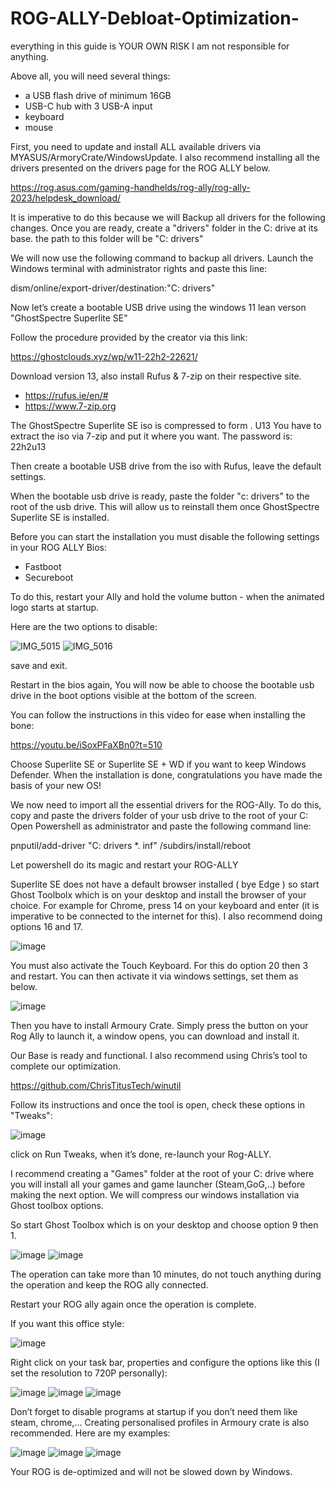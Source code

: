 # ROG-ALLY-Debloat-Optimization-

everything in this guide is YOUR OWN RISK I am not responsible for anything.

Above all, you will need several things:
- a USB flash drive of minimum 16GB
- USB-C hub with 3 USB-A input
- keyboard
- mouse


First, you need to update and install ALL available drivers via MYASUS/ArmoryCrate/WindowsUpdate.
I also recommend installing all the drivers presented on the drivers page for the ROG ALLY below.

https://rog.asus.com/gaming-handhelds/rog-ally/rog-ally-2023/helpdesk_download/


It is imperative to do this because we will Backup all drivers for the following changes.
Once you are ready, create a "drivers" folder in the C: drive at its base.
the path to this folder will be "C: drivers"

We will now use the following command to backup all drivers.
Launch the Windows terminal with administrator rights and paste this line:


dism/online/export-driver/destination:"C: drivers"

Now let’s create a bootable USB drive
using the windows 11 lean verson "GhostSpectre Superlite SE"

Follow the procedure provided by the creator via this link:

https://ghostclouds.xyz/wp/w11-22h2-22621/

Download version 13, also install Rufus & 7-zip on their respective site.

- https://rufus.ie/en/#
- https://www.7-zip.org

The GhostSpectre Superlite SE iso is compressed to form . U13
You have to extract the iso via 7-zip and put it where you want.
The password is: 22h2u13

Then create a bootable USB drive from the iso with Rufus, leave the default settings.

When the bootable usb drive is ready, paste the folder "c: drivers" to the root of the usb drive.
This will allow us to reinstall them once GhostSpectre Superlite SE is installed.

Before you can start the installation you must disable the following settings in your ROG ALLY Bios:

- Fastboot
- Secureboot

To do this, restart your Ally and hold the volume button - when the animated logo starts at startup.

Here are the two options to disable:


![IMG_5015](https://github.com/Oganir/ROG-ALLY-Debloat-Optimization-/assets/141415073/f5b81703-1cdf-4662-881f-8f75f684116b)
![IMG_5016](https://github.com/Oganir/ROG-ALLY-Debloat-Optimization-/assets/141415073/c186c217-dc9d-413a-8650-b19c8d7a47b5)

save and exit.

Restart in the bios again, You will now be able to choose the bootable usb drive in the boot options visible at the bottom of the screen.

You can follow the instructions in this video for ease when installing the bone:

https://youtu.be/iSoxPFaXBn0?t=510

Choose Superlite SE or Superlite SE + WD if you want to keep Windows Defender.
When the installation is done, congratulations you have made the basis of your new OS!

We now need to import all the essential drivers for the ROG-Ally.
To do this, copy and paste the drivers folder of your usb drive to the root of your C: 
Open Powershell as administrator and paste the following command line:

pnputil/add-driver "C: drivers *. inf" /subdirs/install/reboot

Let powershell do its magic and restart your ROG-ALLY


Superlite SE does not have a default browser installed ( bye Edge ) so start Ghost Toolbolx which is on your desktop and install the browser of your choice.
For example for Chrome, press 14 on your keyboard and enter (it is imperative to be connected to the internet for this).
I also recommend doing options 16 and 17.

![image](https://github.com/Oganir/ROG-ALLY-Debloat-Optimization-/assets/141415073/a2b96bd0-adc7-4959-a444-b4c9ef6b16b6)


You must also activate the Touch Keyboard.
For this do option 20 then 3 and restart.
You can then activate it via windows settings, set them as below.

![image](https://github.com/Oganir/ROG-ALLY-Debloat-Optimization-/assets/141415073/ba4a934f-22be-42e4-8da3-eec4836693e6)

Then you have to install Armoury Crate. Simply press the button on your Rog Ally to launch it, a window opens, you can download and install it.

Our Base is ready and functional.
I also recommend using Chris’s tool to complete our optimization.

https://github.com/ChrisTitusTech/winutil

Follow its instructions and once the tool is open, check these options in "Tweaks":

![image](https://github.com/Oganir/ROG-ALLY-Debloat-Optimization-/assets/141415073/cd4f8e3b-3d26-43b0-8bbb-1037360e0358)

click on Run Tweaks, when it’s done, re-launch your Rog-ALLY.

I recommend creating a "Games" folder at the root of your C: drive where you will install all your games and game launcher (Steam,GoG,..) before making the next option.
We will compress our windows installation via Ghost toolbox options. 

So start Ghost Toolbox which is on your desktop and choose option 9 then 1.

![image](https://github.com/Oganir/ROG-ALLY-Debloat-Optimization-/assets/141415073/a2b96bd0-adc7-4959-a444-b4c9ef6b16b6)
![image](https://github.com/Oganir/ROG-ALLY-Debloat-Optimization-/assets/141415073/369768ad-6c6b-4109-9d42-a95aca3a510e)

The operation can take more than 10 minutes, do not touch anything during the operation and keep the ROG ally connected.

Restart your ROG ally again once the operation is complete.

If you want this office style:

![image](https://github.com/Oganir/ROG-ALLY-Debloat-Optimization-/assets/141415073/6e8876bb-f4b6-4afb-a02a-1c12a582b69d)

Right click on your task bar, properties and configure the options like this (I set the resolution to 720P personally):

![image](https://github.com/Oganir/ROG-ALLY-Debloat-Optimization-/assets/141415073/901fe9ef-31b0-4577-ae70-361e8afda9f9)
![image](https://github.com/Oganir/ROG-ALLY-Debloat-Optimization-/assets/141415073/96854cc0-b640-48ed-a70d-6afd82c2eec8)
![image](https://github.com/Oganir/ROG-ALLY-Debloat-Optimization-/assets/141415073/aab06634-b0a8-4e12-aee4-d85d6856c613)

Don’t forget to disable programs at startup if you don’t need them like steam, chrome,...
Creating personalised profiles in Armoury crate is also recommended. Here are my examples:

![image](https://github.com/Oganir/ROG-ALLY-Debloat-Optimization-/assets/141415073/491f6742-11d1-4bb9-849f-003b1a323cf7)
![image](https://github.com/Oganir/ROG-ALLY-Debloat-Optimization-/assets/141415073/b629669a-9333-49b8-889c-af4de94c9506)
![image](https://github.com/Oganir/ROG-ALLY-Debloat-Optimization-/assets/141415073/b3ae0018-9848-444b-99f2-da364e1d6cae)

Your ROG is de-optimized and will not be slowed down by Windows.














